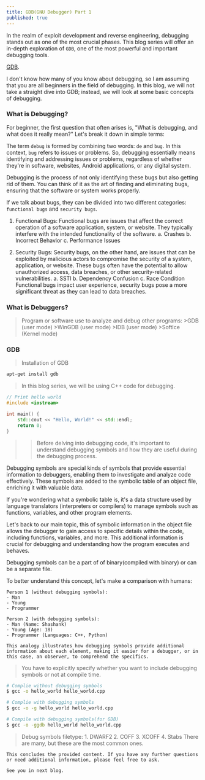 ```yaml
---
title: GDB(GNU Debugger) Part 1
published: true
---
```


In the realm of exploit development and reverse engineering, debugging stands out as one of the most crucial phases. This blog series will offer an in-depth exploration of `GDB`, one of the most powerful and important debugging tools.

[GDB](https://www.sourceware.org/gdb/).

I don't know how many of you know about debugging, so I am assuming that you are all beginners in the field of debugging. In this blog, we will not take a straight dive into GDB; instead, we will look at some basic concepts of debugging.

### [](#header-3)What is Debugging?

For beginner, the first question that often arises is, "What is debugging, and what does it really mean?" Let's break it down in simple terms:

The term `debug` is formed by combining two words: `de` and `bug`. In this context, `bug` refers to issues or problems. So, debugging essentially means identifying and addressing issues or problems, regardless of whether they're in software, websites, Android applications, or any digital system.

Debugging is the process of not only identifying these bugs but also getting rid of them. You can think of it as the art of finding and eliminating bugs, ensuring that the software or system works properly.

If we talk about bugs, they can be divided into two different categories: `functional bugs` and `security bugs`.

1. Functional Bugs: Functional bugs are issues that affect the correct operation of a software application, system, or website. They typically interfere with the intended functionality of the software. 
    a. Crashes
    b. Incorrect Behavior
    c. Performance Issues

2. Security Bugs: Security bugs, on the other hand, are issues that can be exploited by malicious actors to compromise the security of a system, application, or website. These bugs often have the potential to allow unauthorized access, data breaches, or other security-related vulnerabilities.
    a. SSTI
    b. Dependency Confusion
    c. Race Condition
Functional bugs impact user experience, security bugs pose a more significant threat as they can lead to data breaches.


### [](#header-3)What is Debuggers?

> Program or software use to analyze and debug other programs:
    >GDB (user mode)
    >WinGDB (user mode)
    >IDB (user mode)
    >SoftIce (Kernel mode)

### [](#header-3)GDB

> Installation of GDB
```bash
apt-get install gdb
```
> In this blog series, we will be using C++ code for debugging.

```c++
// Print hello world
#include <iostream>

int main() {
    std::cout << "Hello, World!" << std::endl;
    return 0;
}

```
>> Before delving into debugging code, it's important to understand debugging symbols and how they are useful during the debugging process.

Debugging symbols are special kinds of symbols that provide essential information to debuggers, enabling them to investigate and analyze code effectively. These symbols are added to the symbolic table of an object file, enriching it with valuable data.

If you're wondering what a symbolic table is, it's a data structure used by language translators (interpreters or compilers) to manage symbols such as functions, variables, and other program elements.

Let's back to our main topic, this of symbolic information in the object file allows the debugger to gain access to specific details within the code, including functions, variables, and more. This additional information is crucial for debugging and understanding how the program executes and behaves.

Debugging symbols can be a part of of binary(compiled with binary) or can be a separate file.

To better understand this concept, let's make a comparison with humans:

```
Person 1 (without debugging symbols):
- Man
- Young
- Programmer

Person 2 (with debugging symbols):
- Man (Name: Shashank)
- Young (Age: 18)
- Programmer (Languages: C++, Python)

This analogy illustrates how debugging symbols provide additional information about each element, making it easier for a debugger, or in this case, an observer, to comprehend the specifics.
```

> You have to explicitly specify whether you want to include debugging symbols or not at compile time.
```bash
# Complie without debugging symbols
$ gcc -o hello_world hello_world.cpp

# Complie with debugging symbols
$ gcc -o -g hello_world hello_world.cpp

# Compile with debugging symbols(for GDB)
$ gcc -o -ggdb hello_world hello_world.cpp

```
>Debug symbols filetype:
    1.  DWARF2
    2.  COFF
    3.  XCOFF
    4.  Stabs
>There are many, but these are the most common ones.

```
This concludes the provided content. If you have any further questions or need additional information, please feel free to ask.

See you in next blog.
```
